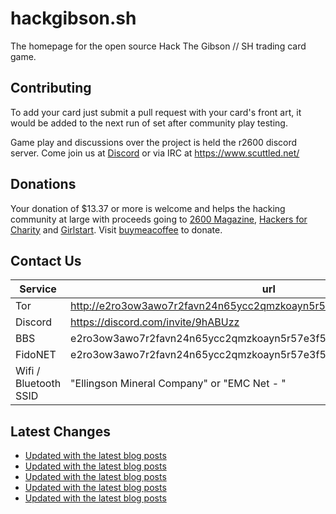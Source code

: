 # hackgibson.sh
The homepage for the open source Hack The Gibson // SH trading card game.


## Contributing

To add your card just submit a pull request with your card's front art, it would be added to the next run of set after community play testing.

Game play and discussions over the project is held the r2600 discord server. Come join us at [Discord](https://discord.com/invite/9hABUzz) or via IRC at https://www.scuttled.net/


## Donations

Your donation of $13.37 or more is welcome and helps the hacking community at large with proceeds going to [2600 Magazine](https://2600.com/), [Hackers for Charity](https://hackersforcharity.org) and [Girlstart](https://girlstart.org).  Visit [buymeacoffee](https://www.buymeacoffee.com/hackgibson.sh) to donate.


## Contact Us

Service | url
-|-
Tor | http://e2ro3ow3awo7r2favn24n65ycc2qmzkoayn5r57e3f56nvjwdcgg32ad.onion
Discord | https://discord.com/invite/9hABUzz
BBS | e2ro3ow3awo7r2favn24n65ycc2qmzkoayn5r57e3f56nvjwdcgg32ad.onion:23
FidoNET | e2ro3ow3awo7r2favn24n65ycc2qmzkoayn5r57e3f56nvjwdcgg32ad.onion:24554
Wifi / Bluetooth SSID | "Ellingson Mineral Company" or "EMC Net - <fidonet address>"

## Latest Changes
<!-- BLOG-POST-LIST:START -->
- [Updated with the latest blog posts](https://github.com/DFW2600/hackgibson.sh/commit/01c6aaeab3c351baf6ba0957ac72c4c80c78b86c)
- [Updated with the latest blog posts](https://github.com/DFW2600/hackgibson.sh/commit/0d813fbd02b4f04e66334255c81b3d7b042439d8)
- [Updated with the latest blog posts](https://github.com/DFW2600/hackgibson.sh/commit/4cccb29f9c2a3af91e66ecd20b47522666618cfa)
- [Updated with the latest blog posts](https://github.com/DFW2600/hackgibson.sh/commit/918d5b7f6c225134ec16d7171e08e722b319b74e)
- [Updated with the latest blog posts](https://github.com/DFW2600/hackgibson.sh/commit/1ff3fc6828b8b3101f1a46e9363b84e3d4f3bdb2)
<!-- BLOG-POST-LIST:END -->
